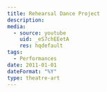 ```yaml
---
title: Rehearsal Dance Project
description:
media:
  - source: youtube
    uid: _eS7chEEetA
    res: hqdefault
tags: 
  - Performances
date: 2011-01-01
dateFormat: "%Y"
type: theatre-art
---
```

